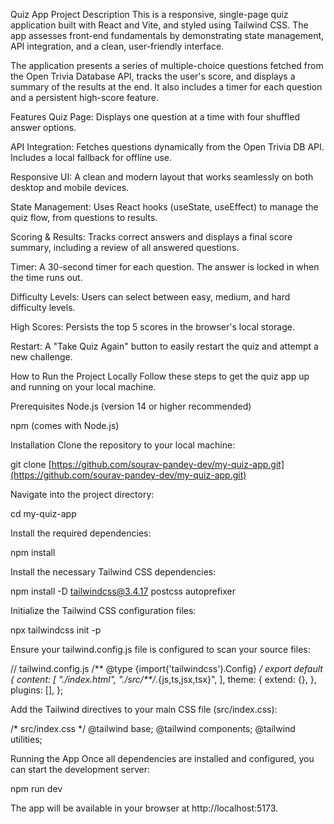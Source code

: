 Quiz App
Project Description
This is a responsive, single-page quiz application built with React and Vite, and styled using Tailwind CSS. The app assesses front-end fundamentals by demonstrating state management, API integration, and a clean, user-friendly interface.

The application presents a series of multiple-choice questions fetched from the Open Trivia Database API, tracks the user's score, and displays a summary of the results at the end. It also includes a timer for each question and a persistent high-score feature.

Features
Quiz Page: Displays one question at a time with four shuffled answer options.

API Integration: Fetches questions dynamically from the Open Trivia DB API. Includes a local fallback for offline use.

Responsive UI: A clean and modern layout that works seamlessly on both desktop and mobile devices.

State Management: Uses React hooks (useState, useEffect) to manage the quiz flow, from questions to results.

Scoring & Results: Tracks correct answers and displays a final score summary, including a review of all answered questions.

Timer: A 30-second timer for each question. The answer is locked in when the time runs out.

Difficulty Levels: Users can select between easy, medium, and hard difficulty levels.

High Scores: Persists the top 5 scores in the browser's local storage.

Restart: A "Take Quiz Again" button to easily restart the quiz and attempt a new challenge.

How to Run the Project Locally
Follow these steps to get the quiz app up and running on your local machine.

Prerequisites
Node.js (version 14 or higher recommended)

npm (comes with Node.js)

Installation
Clone the repository to your local machine:

git clone [https://github.com/sourav-pandey-dev/my-quiz-app.git](https://github.com/sourav-pandey-dev/my-quiz-app.git)


Navigate into the project directory:

cd my-quiz-app


Install the required dependencies:

npm install


Install the necessary Tailwind CSS dependencies:

npm install -D tailwindcss@3.4.17 postcss autoprefixer


Initialize the Tailwind CSS configuration files:

npx tailwindcss init -p


Ensure your tailwind.config.js file is configured to scan your source files:

// tailwind.config.js
/** @type {import('tailwindcss').Config} */
export default {
  content: [
    "./index.html",
    "./src/**/*.{js,ts,jsx,tsx}",
  ],
  theme: {
    extend: {},
  },
  plugins: [],
};


Add the Tailwind directives to your main CSS file (src/index.css):

/* src/index.css */
@tailwind base;
@tailwind components;
@tailwind utilities;


Running the App
Once all dependencies are installed and configured, you can start the development server:

npm run dev


The app will be available in your browser at http://localhost:5173.